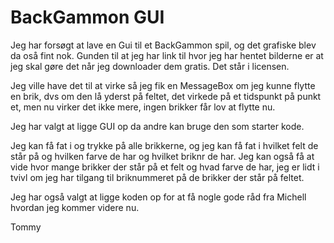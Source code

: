 <h1>BackGammon GUI</h1>

Jeg har forsøgt at lave en Gui til et BackGammon spil, og det grafiske blev da oså fint nok.
Gunden til at jeg har link til hvor jeg har hentet bilderne er at jeg skal gøre det når jeg downloader dem gratis. Det står i licensen.

Jeg ville have det til at virke så jeg fik en MessageBox om jeg kunne flytte en brik, dvs om den lå yderst på feltet, det virkede på et tidspunkt på punkt et, men nu virker det ikke mere, 
ingen brikker får lov at flytte nu.

Jeg har valgt at ligge GUI op da andre kan bruge den som starter kode.

Jeg kan få fat i og trykke på alle brikkerne, og jeg kan få fat i hvilket felt de står på og hvilken farve de har og hvilket briknr de har.
Jeg kan også få at vide hvor mange brikker der står på et felt og hvad farve de har, jeg er lidt i tvivl om jeg har tilgang til briknummeret på de brikker der står på feltet.

Jeg har også valgt at ligge koden op for at få nogle gode råd fra Michell hvordan jeg kommer videre nu.

Tommy
